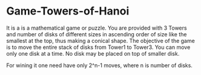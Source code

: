 # Game-Towers-of-Hanoi
It is a is a mathematical game or puzzle.
You are provided with 3 Towers and number of disks of different sizes in ascending order of size like
 the smallest at the top, thus making a conical shape.
The objective of the game is to move the entire stack of disks from Tower1 to Tower3. 
You can move only one disk at a time. No disk may be placed on top of smaller disk.

For wining it one need have only 2^n-1 moves, where n is number of disks.

